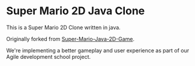 # Super Mario 2D Java Clone

This is a Super Mario 2D Clone written in java.

Originally forked from [Super-Mario-Java-2D-Game](https://github.com/mtala3t/Super-Mario-Java-2D-Game).

We're implementing a better gameplay and user experience as part of our Agile development school project.
